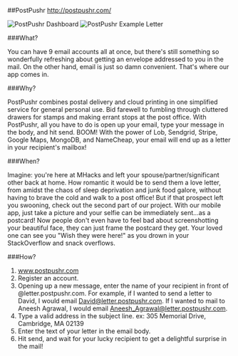 ##PostPushr
http://postpushr.com/

![PostPushr Dashboard](http://cl.ly/TRnH/Screen%20Shot%202014-01-19%20at%208.39.23%20AM.jpg "PostPushr Dashboard")
![PostPushr Example Letter](http://cl.ly/TRRA/Screen%20Shot%202014-01-19%20at%208.39.07%20AM.jpg "PostPushr Example Letter")

###What?

You can have 9 email accounts all at once, but there's still something so wonderfully refreshing about getting an envelope addressed to you in the mail. On the other hand, email is just so damn convenient. That's where our app comes in.

###Why?

PostPushr combines postal delivery and cloud printing in one simplified service for general personal use. Bid farewell to fumbling through cluttered drawers for stamps and making errant stops at the post office. With PostPushr, all you have to do is open up your email, type your message in the body, and hit send. BOOM! With the power of Lob, Sendgrid, Stripe, Google Maps, MongoDB, and NameCheap, your email will end up as a letter in your recipient's mailbox!

###When?

Imagine: you're here at MHacks and left your spouse/partner/significant other back at home. How romantic it would be to send them a love letter, from amidst the chaos of sleep deprivation and junk food galore, without having to brave the cold and walk to a post office! But if that prospect left you swooning, check out the second part of our project. With our mobile app, just take a picture and your selfie can be immediately sent...as a postcard! Now people don't even have to feel bad about screenshotting your beautiful face, they can just frame the postcard they get. Your loved one can see you "Wish they were here!" as you drown in your StackOverflow and snack overflows.

###How?

1. www.postpushr.com
2. Register an account.
3. Opening up a new message, enter the name of your recipient in front of @letter.postpushr.com. For example, if I wanted to send a letter to David, I would email David@letter.postpushr.com. If I wanted to mail to Aneesh Agrawal, I would email Aneesh_Agrawal@letter.postpushr.com.
4. Type a valid address in the subject line. ex: 305 Memorial Drive, Cambridge, MA 02139
5. Enter the text of your letter in the email body.
6. Hit send, and wait for your lucky recipient to get a delightful surprise in the mail!
